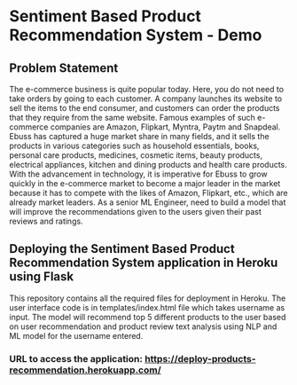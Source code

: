 # Sentiment Based Product Recommendation System - Demo
## Problem Statement
The e-commerce business is quite popular today. Here, you do not need to take orders by going to each customer. A company launches its website to sell the items to the end consumer, and customers can order the products that they require from the same website. Famous examples of such e-commerce companies are Amazon, Flipkart, Myntra, Paytm and Snapdeal. Ebuss has captured a huge market share in many fields, and it sells the products in various categories such as household essentials, books, personal care products, medicines, cosmetic items, beauty products, electrical appliances, kitchen and dining products and health care products. With the advancement in technology, it is imperative for Ebuss to grow quickly in the e-commerce market to become a major leader in the market because it has to compete with the likes of Amazon, Flipkart, etc., which are already market leaders.
As a senior ML Engineer, need to build a model that will improve the recommendations given to the users given their past reviews and ratings.
## Deploying the Sentiment Based Product Recommendation System application in Heroku using Flask
This repository contains all the required files for deployment in Heroku.
The user interface code is in templates/index.html file which takes username as input.
The model will recommend top 5 different products to the user based on user recommendation and product review text analysis using NLP and ML model for the username entered.
### URL to access the application: https://deploy-products-recommendation.herokuapp.com/